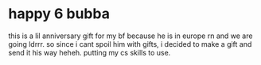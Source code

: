 # happy 6 bubba
this is a lil anniversary gift for my bf because he is in europe rn and we are going ldrrr. so since i cant spoil him with gifts, i decided to make a gift and send it his way heheh. putting my cs skills to use. 
